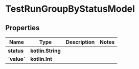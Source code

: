 
# TestRunGroupByStatusModel

## Properties
| Name | Type | Description | Notes |
| ------------ | ------------- | ------------- | ------------- |
| **status** | **kotlin.String** |  |  |
| **&#x60;value&#x60;** | **kotlin.Int** |  |  |



